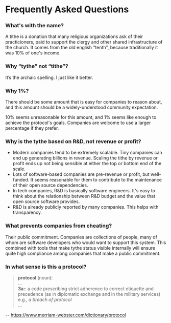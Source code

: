 # Frequently Asked Questions

### What's with the name?

A tithe is a donation that many religious organizations ask of their practicioners, paid to support the clergy and other shared infrastructure of the church. It comes from the old english "tenth", because traditionally it was 10% of one's income.

### Why “tythe” not “tithe”?
It’s the archaic spelling. I just like it better.

### Why 1%?
There should be some amount that is easy for companies to reason about, and this amount should be a widely-understood community expectation.

10% seems unreasonable for this amount, and 1% seems like enough to achieve the protocol's goals. Companies are welcome to use a larger percentage if they prefer.

### Why is the tythe based on R&D, not revenue or profit?

 * Modern companies tend to be extremely scalable. Tiny companies can end up generating billions in revenue. Scaling the tithe by revenue or profit ends up not being sensible at either the top or bottom end of the scale.
 * Lots of software-based companies are pre-revenue or profit, but well-funded. It seems reasonable for them to contribute to the maintenance of their open source dependencies.
 * In tech companies, R&D is basically software engineers. It's easy to think about the relationship between R&D budget and the value that open source software provides.
 * R&D is already publicly reported by many companies. This helps with transparency.

### What prevents companies from cheating?

Their public commitment. Companies are collections of people, many of whom are software developers who would want to support this system. This combined with tools that make tythe status visible internally will ensure quite high compliance among companies that make a public commitment.

### In what sense is this a protocol?

> **protocol** (noun):  
> ...  
> **3a:**: a code prescribing strict adherence to correct etiquette and precedence (as in diplomatic exchange and in the military services)  
> e.g., *a breach of protocol*  
> ...

-- https://www.merriam-webster.com/dictionary/protocol
